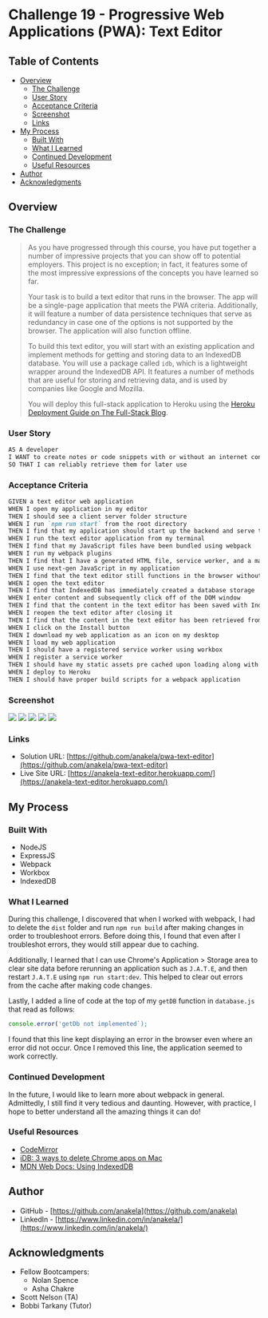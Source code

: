 # Challenge 19 - Progressive Web Applications (PWA): Text Editor

## Table of Contents

- [Overview](#overview)
  - [The Challenge](#the-challenge)
  - [User Story](#user-story)
  - [Acceptance Criteria](#acceptance-criteria)
  - [Screenshot](#screenshot)
  - [Links](#links)
- [My Process](#my-process)
  - [Built With](#built-with)
  - [What I Learned](#what-i-learned)
  - [Continued Development](#continued-development)
  - [Useful Resources](#useful-resources)
- [Author](#author)
- [Acknowledgments](#acknowledgments)

## Overview

### The Challenge

>As you have progressed through this course, you have put together a number of impressive projects that you can show off to potential employers. This project is no exception; in fact, it features some of the most impressive expressions of the concepts you have learned so far.
>
>Your task is to build a text editor that runs in the browser. The app will be a single-page application that meets the PWA criteria. Additionally, it will feature a number of data persistence techniques that serve as redundancy in case one of the options is not supported by the browser. The application will also function offline.
>
>To build this text editor, you will start with an existing application and implement methods for getting and storing data to an IndexedDB database. You will use a package called `idb`, which is a lightweight wrapper around the IndexedDB API. It features a number of methods that are useful for storing and retrieving data, and is used by companies like Google and Mozilla.
>
>You will deploy this full-stack application to Heroku using the [Heroku Deployment Guide on The Full-Stack Blog](https://coding-boot-camp.github.io/full-stack/heroku/heroku-deployment-guide).

### User Story

```md
AS A developer
I WANT to create notes or code snippets with or without an internet connection
SO THAT I can reliably retrieve them for later use
```

### Acceptance Criteria

```md
GIVEN a text editor web application
WHEN I open my application in my editor
THEN I should see a client server folder structure
WHEN I run `npm run start` from the root directory
THEN I find that my application should start up the backend and serve the client
WHEN I run the text editor application from my terminal
THEN I find that my JavaScript files have been bundled using webpack
WHEN I run my webpack plugins
THEN I find that I have a generated HTML file, service worker, and a manifest file
WHEN I use next-gen JavaScript in my application
THEN I find that the text editor still functions in the browser without errors
WHEN I open the text editor
THEN I find that IndexedDB has immediately created a database storage
WHEN I enter content and subsequently click off of the DOM window
THEN I find that the content in the text editor has been saved with IndexedDB
WHEN I reopen the text editor after closing it
THEN I find that the content in the text editor has been retrieved from our IndexedDB
WHEN I click on the Install button
THEN I download my web application as an icon on my desktop
WHEN I load my web application
THEN I should have a registered service worker using workbox
WHEN I register a service worker
THEN I should have my static assets pre cached upon loading along with subsequent pages and static assets
WHEN I deploy to Heroku
THEN I should have proper build scripts for a webpack application
```

### Screenshot

![](/pwa-text-editor/client/src/images/jate-demo.gif)
![](/pwa-text-editor/client/src/images/manifest.png)
![](/pwa-text-editor/client/src/images/service-workers.png)
![](/pwa-text-editor/client/src/images/indexeddb.png)
![](/pwa-text-editor/client/src/images/asset-cache.png)

### Links

- Solution URL: [https://github.com/anakela/pwa-text-editor](https://github.com/anakela/pwa-text-editor)
- Live Site URL: [https://anakela-text-editor.herokuapp.com/](https://anakela-text-editor.herokuapp.com/)

## My Process

### Built With

- NodeJS
- ExpressJS
- Webpack
- Workbox
- IndexedDB

### What I Learned

During this challenge, I discovered that when I worked with webpack, I had to delete the `dist` folder and run `npm run build` after making changes in order to troubleshoot errors.  Before doing this, I found that even after I troubleshot errors, they would still appear due to caching.

Additionally, I learned that I can use Chrome's Application > Storage area to clear site data before rerunning an application such as `J.A.T.E`, and then restart `J.A.T.E` using `npm run start:dev`.  This helped to clear out errors from the cache after making code changes.

Lastly, I added a line of code at the top of my `getDB` function in `database.js` that read as follows:

```JavaScript
console.error('getDb not implemented`);
```

I found that this line kept displaying an error in the browser even where an error did not occur.  Once I removed this line, the application seemed to work correctly.

### Continued Development

In the future, I would like to learn more about webpack in general.  Admittedly, I still find it very tedious and daunting.  However, with practice, I hope to better understand all the amazing things it can do!

### Useful Resources

- [CodeMirror](https://codemirror.net/5/mode/javascript/)
- [iDB: 3 ways to delete Chrome apps on Mac](https://www.idownloadblog.com/2022/07/04/how-to-delete-chrome-apps-on-mac/)
- [MDN Web Docs: Using IndexedDB](https://developer.mozilla.org/en-US/docs/Web/API/IndexedDB_API/Using_IndexedDB)

## Author

- GitHub - [https://github.com/anakela](https://github.com/anakela)
- LinkedIn - [https://www.linkedin.com/in/anakela/](https://www.linkedin.com/in/anakela/)

## Acknowledgments

- Fellow Bootcampers:
  - Nolan Spence
  - Asha Chakre
- Scott Nelson (TA)
- Bobbi Tarkany (Tutor)